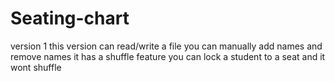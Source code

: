 # Seating-chart
version 1 
this version can read/write a file 
you can manually add names and remove names
it has a shuffle feature
you can lock a student to a seat and it wont shuffle

